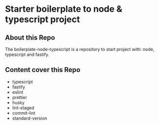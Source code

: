 # Starter boilerplate to node & typescript project

## About this Repo

The boilerplate-node-typescript is a repository to start project with: node, typescript and fastify.

## Content cover this Repo

- typescript
- fastify
- eslint
- prettier
- husky
- lint-staged
- commit-lint
- standard-version
